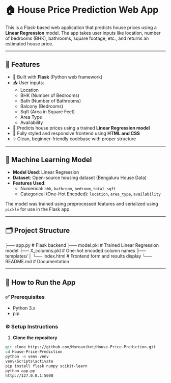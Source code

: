 # 🏠 House Price Prediction Web App

This is a Flask-based web application that predicts house prices using a **Linear Regression** model. The app takes user inputs like location, number of bedrooms (BHK), bathrooms, square footage, etc., and returns an estimated house price.

---

## 📌 Features

- 🔧 Built with **Flask** (Python web framework)
- 📥 User inputs:
  - Location
  - BHK (Number of Bedrooms)
  - Bath (Number of Bathrooms)
  - Balcony (Bedrooms)
  - Sqft (Area in Square Feet)
  - Area Type
  - Availability
- 🤖 Predicts house prices using a trained **Linear Regression model**
- 🎨 Fully styled and responsive frontend using **HTML and CSS**
- 💡 Clean, beginner-friendly codebase with proper structure

---

## 🧠 Machine Learning Model

- **Model Used**: Linear Regression
- **Dataset**: Open-source housing dataset (Bengaluru House Data)
- **Features Used**: 
  - Numerical: `bhk`, `bathroom`, `bedroom`, `total_sqft`
  - Categorical (One-Hot Encoded): `location`, `area_type`, `availability`

The model was trained using preprocessed features and serialized using `pickle` for use in the Flask app.

---

## 🗂 Project Structure
├── app.py # Flask backend
├── model.pkl # Trained Linear Regression model
├── X_columns.pkl # One-hot encoded column names
├── templates/
│ └── index.html # Frontend form and results display
└── README.md # Documentation


---

## 🚀 How to Run the App

### ✅ Prerequisites

- Python 3.x
- pip

### ⚙️ Setup Instructions

1. **Clone the repository**
```bash
git clone https://github.com/Moreaniket/House-Price-Prediction.git
cd House-Price-Prediction
python -m venv venv
venv\Scripts\activate        
pip install flask numpy scikit-learn
python app.py
http://127.0.0.1:5000


